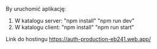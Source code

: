 By uruchomić aplikację:

1. W katalogu server: "npm install" "npm run dev"
2. W katalogu client: "npm install" "npm run start"

Link do hostingu
https://auth-production-eb241.web.app/
